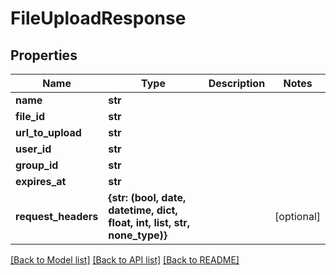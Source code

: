 # FileUploadResponse


## Properties
Name | Type | Description | Notes
------------ | ------------- | ------------- | -------------
**name** | **str** |  | 
**file_id** | **str** |  | 
**url_to_upload** | **str** |  | 
**user_id** | **str** |  | 
**group_id** | **str** |  | 
**expires_at** | **str** |  | 
**request_headers** | **{str: (bool, date, datetime, dict, float, int, list, str, none_type)}** |  | [optional] 

[[Back to Model list]](../README.md#documentation-for-models) [[Back to API list]](../README.md#documentation-for-api-endpoints) [[Back to README]](../README.md)


